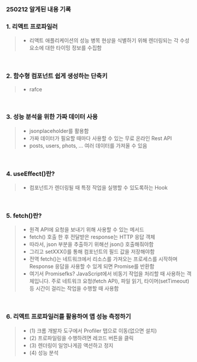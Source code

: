 ### 250212 알게된 내용 기록

### 1. 리액트 프로파일러
> - 리액트 애플리케이션의 성능 병목 현상을 식별하기 위해 렌더링되는 각 수성 요소에 대한 타이밍 정보를 수집함 

<br>

### 2. 함수형 컴포넌트 쉽게 생성하는 단축키
> - rafce

<br>

### 3. 성능 분석을 위한 가짜 데이터 사용
> - jsonplaceholder를 활용함
> - 가짜 데이터가 필요할 때마다 사용할 수 있는 무료 온라인 Rest API
> - posts, users, phots, ... 여러 데이터를 가져올 수 있음

<br>

### 4. useEffect()란?

> - 컴포넌트가 렌더링될 때 특정 작업을 실행할 수 있도록하는 Hook


<br>

### 5. fetch()란?

> - 원격 API에 요청을 보내기 위해 사용할 수 있는 메서드
> - fetch() 호출 한 후 전달받은 response는 HTTP 응답 객체
> - 따라서, json 부분을 추출하기 위해선 json() 호출해줘야함 
> - 그리고 setXXX()를 통해 컴포넌트의 필드 값을 저장해야함
> - 전역 fetch()는 네트워크에서 리소스를 가져오는 프로세스를 시작하며 Response 응답을 사용할 수 있게 되면 Promise를 반환함
> - 여기서 Promisefks? JavaScript에서 비동기 작업을 처리할 때 사용하는 객체입니다. 주로 네트워크 요청(fetch API), 파일 읽기, 타이머(setTimeout) 등 시간이 걸리는 작업을 수행할 때 사용함

<br>

### 6. 리액트 프로파일러를 활용하여 앱 성능 측정하기 
> - (1) 크롬 개발자 도구에서 Profiler 탭으로 이동(없으면 설치)
> - (2) 프로파일링을 수행하려면 레코드 버튼을 클릭
> - (3) 렌더링이 일엉나게끔 액션하고 정지 
> - (4) 성능 분석 